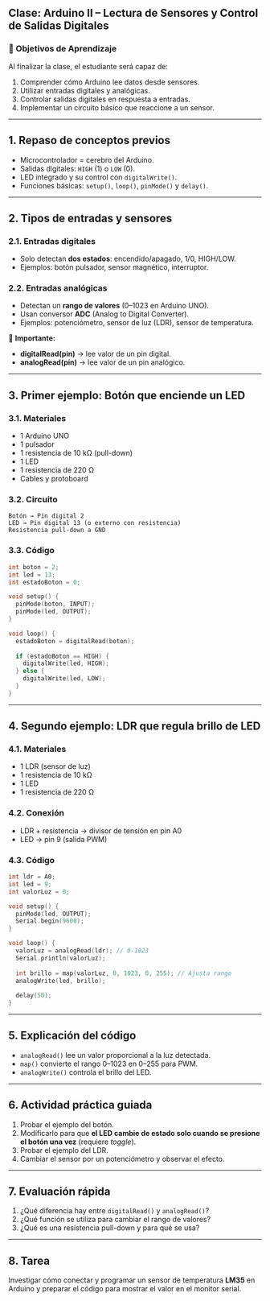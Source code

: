 ## **Clase: Arduino II – Lectura de Sensores y Control de Salidas Digitales**

### 🎯 Objetivos de Aprendizaje

Al finalizar la clase, el estudiante será capaz de:

1. Comprender cómo Arduino lee datos desde sensores.
2. Utilizar entradas digitales y analógicas.
3. Controlar salidas digitales en respuesta a entradas.
4. Implementar un circuito básico que reaccione a un sensor.

---

## **1. Repaso de conceptos previos**

* Microcontrolador = cerebro del Arduino.
* Salidas digitales: `HIGH` (1) o `LOW` (0).
* LED integrado y su control con `digitalWrite()`.
* Funciones básicas: `setup()`, `loop()`, `pinMode()` y `delay()`.

---

## **2. Tipos de entradas y sensores**

### 2.1. Entradas digitales

* Solo detectan **dos estados**: encendido/apagado, 1/0, HIGH/LOW.
* Ejemplos: botón pulsador, sensor magnético, interruptor.

### 2.2. Entradas analógicas

* Detectan un **rango de valores** (0–1023 en Arduino UNO).
* Usan conversor **ADC** (Analog to Digital Converter).
* Ejemplos: potenciómetro, sensor de luz (LDR), sensor de temperatura.

📌 **Importante:**

* **digitalRead(pin)** → lee valor de un pin digital.
* **analogRead(pin)** → lee valor de un pin analógico.

---

## **3. Primer ejemplo: Botón que enciende un LED**

### 3.1. Materiales

* 1 Arduino UNO
* 1 pulsador
* 1 resistencia de 10 kΩ (pull-down)
* 1 LED
* 1 resistencia de 220 Ω
* Cables y protoboard

### 3.2. Circuito

```
Botón → Pin digital 2
LED → Pin digital 13 (o externo con resistencia)
Resistencia pull-down a GND
```

### 3.3. Código

```cpp
int boton = 2;
int led = 13;
int estadoBoton = 0;

void setup() {
  pinMode(boton, INPUT);
  pinMode(led, OUTPUT);
}

void loop() {
  estadoBoton = digitalRead(boton);
  
  if (estadoBoton == HIGH) {
    digitalWrite(led, HIGH);
  } else {
    digitalWrite(led, LOW);
  }
}
```

---

## **4. Segundo ejemplo: LDR que regula brillo de LED**

### 4.1. Materiales

* 1 LDR (sensor de luz)
* 1 resistencia de 10 kΩ
* 1 LED
* 1 resistencia de 220 Ω

### 4.2. Conexión

* LDR + resistencia → divisor de tensión en pin A0
* LED → pin 9 (salida PWM)

### 4.3. Código

```cpp
int ldr = A0;
int led = 9;
int valorLuz = 0;

void setup() {
  pinMode(led, OUTPUT);
  Serial.begin(9600);
}

void loop() {
  valorLuz = analogRead(ldr); // 0-1023
  Serial.println(valorLuz);
  
  int brillo = map(valorLuz, 0, 1023, 0, 255); // Ajusta rango
  analogWrite(led, brillo);
  
  delay(50);
}
```

---

## **5. Explicación del código**

* `analogRead()` lee un valor proporcional a la luz detectada.
* `map()` convierte el rango 0–1023 en 0–255 para PWM.
* `analogWrite()` controla el brillo del LED.

---

## **6. Actividad práctica guiada**

1. Probar el ejemplo del botón.
2. Modificarlo para que **el LED cambie de estado solo cuando se presione el botón una vez** (requiere *toggle*).
3. Probar el ejemplo del LDR.
4. Cambiar el sensor por un potenciómetro y observar el efecto.

---

## **7. Evaluación rápida**

1. ¿Qué diferencia hay entre `digitalRead()` y `analogRead()`?
2. ¿Qué función se utiliza para cambiar el rango de valores?
3. ¿Qué es una resistencia pull-down y para qué se usa?

---

## **8. Tarea**

Investigar cómo conectar y programar un sensor de temperatura **LM35** en Arduino y preparar el código para mostrar el valor en el monitor serial.
